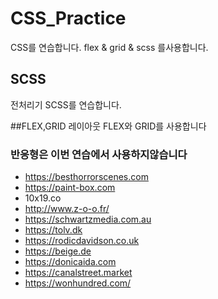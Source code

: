 # CSS_Practice
CSS를 연습합니다. flex &amp; grid &amp; scss 를사용합니다.

## SCSS
전처리기 SCSS를 연습합니다.

##FLEX,GRID
레이아웃 FLEX와 GRID를 사용합니다

### 반응형은 이번 연습에서 사용하지않습니다

* https://besthorrorscenes.com
* https://paint-box.com
* 10x19.co
* http://www.z-o-o.fr/
* https://schwartzmedia.com.au
* https://tolv.dk
* https://rodicdavidson.co.uk
* https://beige.de
* https://donicaida.com
* https://canalstreet.market
* https://wonhundred.com/

